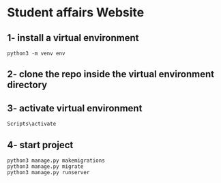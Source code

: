 # Student affairs Website
## 1- install a virtual environment
```
python3 -m venv env
```
## 2- clone the repo inside the virtual environment directory
## 3- activate virtual environment
```
Scripts\activate
```

## 4- start project 
```
python3 manage.py makemigrations
python3 manage.py migrate
python3 manage.py runserver
```
